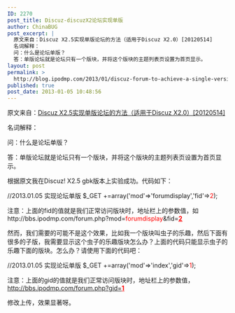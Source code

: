 ```yaml
---
ID: 2270
post_title: Discuz-discuzX2论坛实现单版
author: ChinaBUG
post_excerpt: |
  原文来自：Discuz X2.5实现单版论坛的方法（适用于Discuz X2.0）[20120514]
  名词解释：
  问：什么是论坛单版？
  答：单版论坛就是论坛只有一个版块，并将这个版块的主题列表页设置为首页显示。
layout: post
permalink: >
  http://blog.ipodmp.com/2013/01/discuz-forum-to-achieve-a-single-version.html
published: true
post_date: 2013-01-05 10:48:56
---
```

原文来自：<a href="http://www.discuz.net/thread-2308457-1-1.html">Discuz X2.5实现单版论坛的方法（适用于Discuz X2.0）[20120514]</a>

名词解释：

问：什么是论坛单版？

答：单版论坛就是论坛只有一个版块，并将这个版块的主题列表页设置为首页显示。

根据原文我在Discuz! X2.5 gbk版本上实验成功。代码如下：

//2013.01.05 实现论坛单版
$_GET +=array('mod'=&gt;'forumdisplay','fid'=&gt;<span style="color: #ff0000;">2</span>);

注意：上面的fid的值就是我们正常访问版块时，地址栏上的参数值，如http://bbs.ipodmp.com/forum.php?mod=<span style="color: #ff0000;">forumdisplay</span>&amp;fid=<span style="text-decoration: underline;"><strong><span style="color: #ff0000; text-decoration: underline;">2</span></strong></span>

然而，我们需要的可能不是这个效果，比如我一个版块叫虫子的乐趣，然后下面有很多的子版，我需要显示这个虫子的乐趣版块怎么办？上面的代码只能显示虫子的乐趣下面的版块。怎么办？请使用下面的代码吧：

//2013.01.05 实现论坛单版
$_GET +=array('mod'=&gt;'index','gid'=&gt;<span style="color: #ff0000;">1</span>);

注意：上面的gid的值就是我们正常访问版块时，地址栏上的参数值，http://bbs.ipodmp.com/forum.php?gid=<strong><span style="text-decoration: underline;"><span style="color: #ff0000; text-decoration: underline;">1</span></span></strong>

修改上传，效果显著呀。